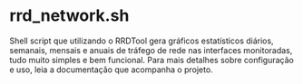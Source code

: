 # rrd_network.sh
Shell script que utilizando o RRDTool gera gráficos estatísticos diários, semanais, mensais e anuais de tráfego de rede nas interfaces monitoradas, tudo muito simples e bem funcional. Para mais detalhes sobre configuração e uso, leia a documentação que acompanha o projeto.
